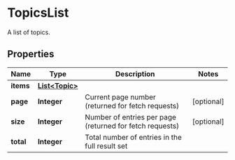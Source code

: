 

# TopicsList

A list of topics.

## Properties

Name | Type | Description | Notes
------------ | ------------- | ------------- | -------------
**items** | [**List&lt;Topic&gt;**](Topic.md) |  | 
**page** | **Integer** | Current page number (returned for fetch requests) |  [optional]
**size** | **Integer** | Number of entries per page (returned for fetch requests) |  [optional]
**total** | **Integer** | Total number of entries in the full result set | 



